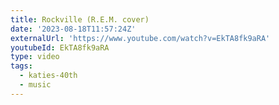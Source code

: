 ```yaml
---
title: Rockville (R.E.M. cover)
date: '2023-08-18T11:57:24Z'
externalUrl: 'https://www.youtube.com/watch?v=EkTA8fk9aRA'
youtubeId: EkTA8fk9aRA
type: video
tags:
  - katies-40th
  - music
---
```


